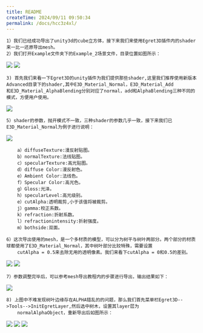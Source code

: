 ```yaml
---
title: README
createTime: 2024/09/11 09:50:34
permalink: /docs/hcc3z4xl/
---
```



	1）我们已经成功导出了unity3d的cube立方体，接下来我们来使用Egret3D插件内的shader来一比一还原导出mesh。
	2）我们打开Example文件夹下的Example_2场景文件，目录位置如图所示：

![](Img_1.png)
![](Img_2.png)

	3) 首先我们来看一下Egret3D的unity插件为我们提供那些shader,这里我们推荐使用新版本Advanced目录下的shader,其中E3D_Material_Normal，E3D_Material_Add
	和E3D_Material_AlphaBlending分别对应了normal，add和AlphaBlending三种不同的模式，方便用户使用。
	
![](Img_3.png)

	5）shader的参数，抛开模式不一致，三种shader的参数几乎一致，接下来我们已E3D_Material_Normal为例子进行说明：

![](Img_4.png)
	
		a）diffuseTexture:漫反射贴图。
		b）normalTexture:法线贴图。
		c）specularTexture:高光贴图。
		d）diffuse Color:漫反射色。	
		e）Ambient Color:法线色。	
		f）Specular Color:高光色。	
		g）Gloss:光泽。	
		h）specularLevel:高光级别。	
		e）cutAlpha:透明裁剪,小于该值将被裁剪。	
		j）gamma:校正系数。	
		k）refraction:折射系数。	
		l）refractionintensity:折射强度。	
		m）bothside:双面。 	

	6）这次导出使用的mesh，是一个多材质的模型，可以分为树干与树叶两部分。两个部分的材质球都使用了E3D_Material_Normal，其中树叶部分比较特殊，需要设置
		cutAlpha = 0.5来去除无用的透明像素。我们来看下cutAlpha = 0和0.5的差别。

![](Img_5.png)
![](Img_6.png)

	7）参数调整完毕后，可以参考mesh导出教程内的步骤进行导出，输出结果如下：

![](Img_7.png)

	8) 上图中不难发现树叶边缘存在ALPHA错乱的的问题，那么我们首先菜单栏Egret3D-->Tools-->InitEgretLayer,然后选中树木，设置其layer层为
		normalAlphaObject，重新导出后如图所示：

![](Img_8.png)
![](Img_9.png)
![](Img_10.png)
